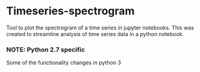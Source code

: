 # Timeseries-spectrogram
Tool to plot the spectrogram of a time series in jupyter notebooks. This was created to streamline analysis of time series data in a python notebook.

### NOTE: Python 2.7 specific
Some of the functionality changes in python 3

